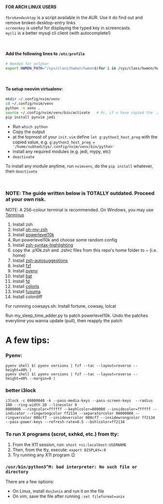 #### FOR ARCH LINUX USERS
`fbrokendesktop` is a script available in the AUR. Use it do find out and remove broken desktop-entry links  
`screenkey` is useful for displaying the typed key in screencasts  
`mycli` is a better mysql cli client (with autocomplete!)

</br>

#### Add the following lines to `/etc/profile`
```sh
# Needed for polybar
export HWMON_PATH="/sys/class/hwmon/hwmon$(for i in /sys/class/hwmon/hwmon*/temp*_input;do echo \"$(<$(dirname $i)/name): $(cat ${i%_*}_label 2>/dev/null || echo $(basename ${i%_*})) $(readlink -f $i)\";done|grep Tdie |grep -o 'hwmon[1-9]' | grep -o '[1-9]')/temp2_input"
```

</br>

#### To setup neovim virtualenv:
```zsh
mkdir ~/.config/nvim/venv
cd ~/.config/nvim/venv
python -m venv .
source ~/.config/nvim/venv/bin/activate   # Or, if u have copied the .zshrc, u can simply run nvimvenv
pip install pynvim jedi
```
   * Run `which python`
   * Copy the output
   * at the topmost of your `init.vim` define `let g:python3_host_prog` with the copied value, e.g. `g:python3_host_prog = '/home/subhaditya/.config/nvim/venv/bin/python'`
   * install any required modules (e.g. jedi, mypy, etc)
   * `deactivate`

To install any module anytime, run `nvimvenv`, do the `pip install` whatever, then `deactivate`

</br>

### NOTE: The guide written below is TOTALLY outdated. Proceed at your own risk.


NOTE: A 256-colour terminal is recommended. On Windows, you may use [Terminus](https://eugeny.github.io/terminus/)

1. Install zsh
2. Install [oh-my-zsh](https://github.com/ohmyzsh/ohmyzsh)
3. Install [powerlevel10k](https://github.com/romkatv/powerlevel10k#oh-my-zsh)
4. Run powerlevel10k and choose some random config
5. Install [zsh-syntax-highlighting](https://github.com/zsh-users/zsh-syntax-highlighting/blob/master/INSTALL.md#oh-my-zsh)
6. copy the .p10k.zsh and .zshrc files from this repo's home folder to ~ (i.e. home)
7. Install [zsh-autosuggestions](https://github.com/zsh-users/zsh-autosuggestions/blob/master/INSTALL.md#oh-my-zsh)
8. Install [fzf](https://github.com/junegunn/fzf)
9. Install [pyenv](https://github.com/pyenv/pyenv#basic-github-checkout)
10. Install [bat](https://github.com/sharkdp/bat#installation)
11. Install [fd](https://github.com/sharkdp/fd#installation)
12. Install [colorls](https://github.com/athityakumar/colorls)
13. Install [fusuma](https://github.com/iberianpig/fusuma)
14. Install colordiff

For runnning cowsays.sh:
Install fortune, cowsay, lolcat

Run my_sleep_time_adder.py to patch powerlevel10k. Undo the patches everytime you wanna update (pull), then reapply the patch

# A few tips:
### Pyenv:
```
pyenv shell $( pyenv versions | fzf --tac --layout=reverse --height=40% )
pyenv shell $( pyenv versions | fzf --tac --layout=reverse --height=40% --margin=0 )
```

### better i3lock
```
i3lock -c 00000040 -k --pass-media-keys --pass-screen-keys  --radius 180 --ring-width 20 --linecolor 0
0000000 --ringcolor=ffffff --keyhlcolor=000000 --insidecolor=ffffff --indicator --ringwrongcolor ff2134 --separatorcolor 00000000 --ringvercolor 008cf7 --insidevercolor 008cf7 --insidewrongcolor ff2134 --pass-power-keys --refresh-rate=0.5 --bshlcolor=ff2134
```

### To run X programs (scrot, sxhkd, etc.) from tty:
1. From the X11 session, run: `xhost +si:localhost:USERNAME`
2. Then, from the tty, execute: `export DISPLAY=:0`
3. Try running any X11 program :wink:

### `/usr/bin/python3^M: bad interpreter: No such file or directory`
There are a few options:
* On Linux, install `dos2unix` and run it on the file
* On vim, save the file after running `:set fileformat=unix`
